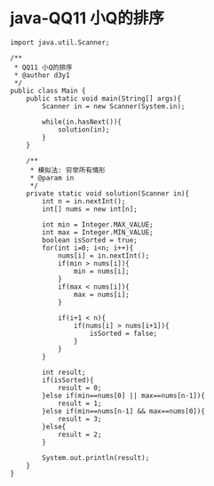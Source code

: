 # java-QQ11 小Q的排序


    import java.util.Scanner;
    
    /**
     * QQ11 小Q的排序
     * @author d3y1
     */
    public class Main {
        public static void main(String[] args){
            Scanner in = new Scanner(System.in);
    
            while(in.hasNext()){
                solution(in);
            }
        }
    
        /**
         * 模拟法: 穷举所有情形
         * @param in
         */
        private static void solution(Scanner in){
            int n = in.nextInt();
            int[] nums = new int[n];
    
            int min = Integer.MAX_VALUE;
            int max = Integer.MIN_VALUE;
            boolean isSorted = true;
            for(int i=0; i<n; i++){
                nums[i] = in.nextInt();
                if(min > nums[i]){
                    min = nums[i];
                }
                if(max < nums[i]){
                    max = nums[i];
                }
    
                if(i+1 < n){
                    if(nums[i] > nums[i+1]){
                        isSorted = false;
                    }
                }
            }
            
            int result;
            if(isSorted){
                result = 0;
            }else if(min==nums[0] || max==nums[n-1]){
                result = 1;
            }else if(min==nums[n-1] && max==nums[0]){
                result = 3;
            }else{
                result = 2;
            }
    
            System.out.println(result);
        }
    }

  


